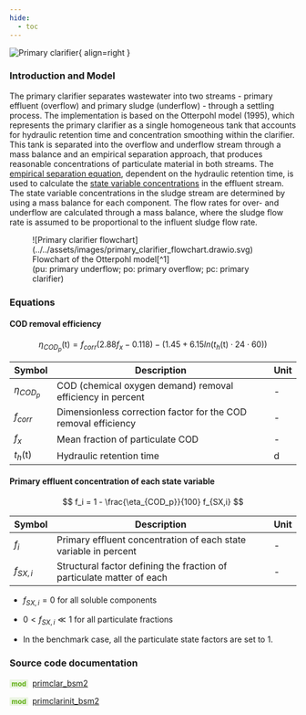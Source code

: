 ```yaml
---
hide:
  - toc
---
```


![Primary clarifier](../../assets/icons/bsm2python/primary-clarifier.svg){ align=right }

### Introduction and Model

The primary clarifier separates wastewater into two streams - primary effluent (overflow) and primary sludge (underflow) - through a settling process. The implementation is based on the Otterpohl model (1995), which represents the primary clarifier as a single homogeneous tank that accounts for hydraulic retention time and concentration smoothing within the clarifier. This tank is separated into the overflow and underflow stream through a mass balance and an empirical separation approach, that produces reasonable concentrations of particulate material in both streams. The [empirical separation equation](#cod-removal-efficiency), dependent on the hydraulic retention time, is used to calculate the [state variable concentrations](#primary-effluent-concentration-of-each-state-variable) in the effluent stream. The state variable concentrations in the sludge stream are determined by using a mass balance for each component. The flow rates for over- and underflow are calculated through a mass balance, where the sludge flow rate is assumed to be proportional to the influent sludge flow rate.

<figure markdown="span">
  ![Primary clarifier flowchart](../../assets/images/primary_clarifier_flowchart.drawio.svg)
  <figcaption markdown="1">Flowchart of the Otterpohl model[^1]<br>(pu: primary underflow; po: primary overflow; pc: primary clarifier)</figcaption>
</figure>


### Equations

#### COD removal efficiency

$$
\eta_{COD_p}(\mathrm{t}) = f_{corr}(2.88 f_x - 0.118) - (1.45 + 6.15 ln( t_h(\mathrm{t}) \cdot 24 \cdot 60))
$$

| Symbol | Description | Unit |
| ------ | ----------- | ---- |
| $\eta_{COD_p}$ | COD (chemical oxygen demand) removal efficiency in percent | - |
| $f_{corr}$ | Dimensionless correction factor for the COD removal efficiency | - |
| $f_x$  | Mean fraction of particulate COD | - |
| $t_h(\mathrm{t})$ | Hydraulic retention time | d |


#### Primary effluent concentration of each state variable

$$
f_i = 1 - \frac{\eta_{COD_p}}{100} f_{SX,i}
$$

| Symbol | Description | Unit |
| ------ | ----------- | ---- |
| $f_i$  | Primary effluent concentration of each state variable in percent | - |
| $f_{SX,i}$ | Structural factor defining the fraction of particulate matter of each | - |

- $f_{SX,i} = 0$ for all soluble components

- $0 < f_{SX,i} \ll 1$ for all particulate fractions

- In the benchmark case, all the particulate state factors are set to 1.


### Source code documentation

<span style=
  "color: #5cad0f;
  font-weight: bold;
  font-size: .85em;
  background-color: #5cad0f1a;
  padding: 0 .3em;
  border-radius: .1rem;
  margin-right: 0.2rem;">
mod</span> [primclar_bsm2](/reference/bsm2_python/bsm2/primclar_bsm2)

<span style=
  "color: #5cad0f;
  font-weight: bold;
  font-size: .85em;
  background-color: #5cad0f1a;
  padding: 0 .3em;
  border-radius: .1rem;
  margin-right: 0.2rem;">
mod</span> [primclarinit_bsm2](/reference/bsm2_python/bsm2/init/primclarinit_bsm2)


[^1]: [Benchmarking of Control Strategies for Wastewater Treatment Plants](https://iwaponline.com/ebooks/book-pdf/650794/wio9781780401171.pdf), chap. 4.2.4.1 Primary clarifier
[^2]: [Benchmark Simulation Model no. 2 (BSM2)](http://iwa-mia.org/wp-content/uploads/2022/09/TR3_BSM_TG_Tech_Report_no_3_BSM2_General_Description.pdf), chap. 4. Modeling of the primary clarifier
